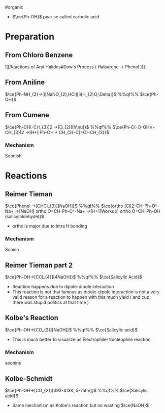 #organic 

- $\ce{Ph-OH}$ pyar se called carbolic acid

# Preparation

## From Chloro Benzene

![[Reactions of Aryl Halides#Dow's Process ( Haloarene -> Phenol )]]

## From Aniline

$\ce{Ph-NH_{2}->[i)NaNO_{2},HCl][ii)H_{2}O,\Delta]}$ %%qf%% $\ce{Ph-OH}$

## From Cumene

$\ce{Ph-CH(-CH_{3})2 ->[O_{2}][h\nu]}$ %%qf%% $\ce{Ph-C(-O-OH)(-CH_{3})2 ->[H+] Ph-OH + CH_{3}-C(=O)-CH_{3}}$

### Mechanism
Soonish

# Reactions

## Reimer Tieman

$\ce{Phenol ->[CHCl_{3}][NaOH]}$ %%qf%% $\ce{ortho (Cl)2-CH-Ph-O^-Na+ ->[NaOH] ortho O=CH-Ph-O^-Na+ ->[H+][Workup] ortho O=CH-Ph-OH (salicylaldehyde)}$
- ortho is major due to intra H bonding
### Mechanism
Sonish
## Reimer Tieman part 2

$\ce{Ph-OH->[CCl_{4}][4NaOH]}$ %%qf%% $\ce{Salicylic Acid}$

- Reaction happens due to dipole-dipole interaction 
- This reaction is not that famous as dipole-dipole interaction is not a very valid reason for a reaction to happen with this much yield ( and cuz there was stupid politics at that time )

## Kolbe's Reaction

$\ce{Ph-OH->[CO_{2}][NaOH]}$ %%qf%% $\ce{Salicylic acid}$

- This is much better to visualize as Electrophile-Nucleophile reaction

### Mechanism
soohins

## Kolbe-Schmidt

$\ce{Ph-OH->[CO_{2}][393-413K, 5-7atm]}$ %%qf%% $\ce{Salicylic acid}$

- Same mechanism as Kolbe's reaction but no wasting $\ce{NaOH}$ 